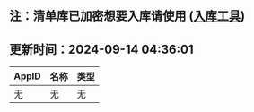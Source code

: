 ## 注：清单库已加密想要入库请使用 ([入库工具](https://github.com/BlankTMing/ManifestAutoUpdate/releases))

## 更新时间：2024-09-14 04:36:01
| AppID | 名称 | 类型  |
| :-------------------- | :----------------------------- | :----------- |
| 无 | 无 | 无 |
